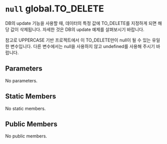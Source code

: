 # `null` global.TO_DELETE
DB의 update 기능을 사용할 때, 데이터의 특정 값에 TO_DELETE를 지정하게 되면 해당 값이 삭제됩니다.
자세한 것은 DB의 update 예제를 살펴보시기 바랍니다.

참고로 UPPERCASE 기반 프로젝트에서 이 TO_DELETE만이 null이 될 수 있는 유일한 변수입니다.
다른 변수에서는 null을 사용하지 않고 undefined를 사용해 주시기 바랍니다.

## Parameters
No parameters.

## Static Members
No static members.

## Public Members
No public members.
